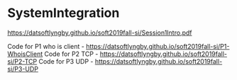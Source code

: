 # SystemIntegration

https://datsoftlyngby.github.io/soft2019fall-si/Session1Intro.pdf

Code for P1 who is client  - https://datsoftlyngby.github.io/soft2019fall-si/P1-WhoisClient
Code for P2 TCP - https://datsoftlyngby.github.io/soft2019fall-si/P2-TCP
Code for P3 UDP - https://datsoftlyngby.github.io/soft2019fall-si/P3-UDP